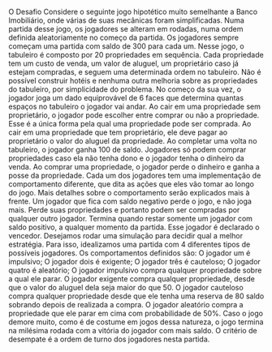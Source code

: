 O Desafio
Considere o seguinte jogo hipotético muito semelhante a Banco Imobiliário, onde várias de suas mecânicas foram simplificadas. Numa partida desse jogo, os
jogadores se alteram em rodadas, numa ordem definida aleatoriamente no começo da partida. Os jogadores sempre começam uma partida com saldo de 300 para
cada um.
Nesse jogo, o tabuleiro é composto por 20 propriedades em sequência. Cada propriedade tem um custo de venda, um valor de aluguel, um proprietário caso já
estejam compradas, e seguem uma determinada ordem no tabuleiro. Não é possível construir hotéis e nenhuma outra melhoria sobre as propriedades do tabuleiro,
por simplicidade do problema.
No começo da sua vez, o jogador joga um dado equiprovável de 6 faces que determina quantas espaços no tabuleiro o jogador vai andar.
Ao cair em uma propriedade sem proprietário, o jogador pode escolher entre comprar ou não a propriedade. Esse é a única forma pela qual uma propriedade
pode ser comprada.
Ao cair em uma propriedade que tem proprietário, ele deve pagar ao proprietário o valor do aluguel da propriedade.
Ao completar uma volta no tabuleiro, o jogador ganha 100 de saldo.
Jogadores só podem comprar propriedades caso ela não tenha dono e o jogador tenha o dinheiro da venda. Ao comprar uma propriedade, o jogador perde o dinheiro
e ganha a posse da propriedade.
Cada um dos jogadores tem uma implementação de comportamento diferente, que dita as ações que eles vão tomar ao longo do jogo. Mais detalhes sobre o
comportamento serão explicados mais à frente.
Um jogador que fica com saldo negativo perde o jogo, e não joga mais. Perde suas propriedades e portanto podem ser compradas por qualquer outro jogador.
Termina quando restar somente um jogador com saldo positivo, a qualquer momento da partida. Esse jogador é declarado o vencedor.
Desejamos rodar uma simulação para decidir qual a melhor estratégia. Para isso, idealizamos uma partida com 4 diferentes tipos de possíveis jogadores. Os
comportamentos definidos são:
O jogador um é impulsivo;
O jogador dois é exigente;
O jogador três é cauteloso;
O jogador quatro é aleatório;
O jogador impulsivo compra qualquer propriedade sobre a qual ele parar.
O jogador exigente compra qualquer propriedade, desde que o valor do aluguel dela seja maior do que 50.
O jogador cauteloso compra qualquer propriedade desde que ele tenha uma reserva de 80 saldo sobrando depois de realizada a compra.
O jogador aleatório compra a propriedade que ele parar em cima com probabilidade de 50%.
Caso o jogo demore muito, como é de costume em jogos dessa natureza, o jogo termina na milésima rodada com a vitória do jogador com mais saldo. O critério de
desempate é a ordem de turno dos jogadores nesta partida.
